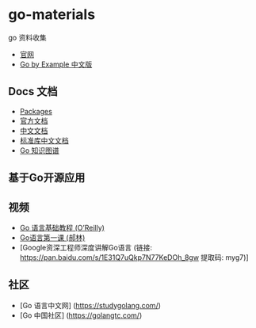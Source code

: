 # go-materials
go 资料收集
- [官网](https://golang.org/)
- [Go by Example 中文版](https://gobyexample.xgwang.me/)

## Docs 文档

- [Packages](http://docs.studygolang.com/pkg/)
- [官方文档](https://golang.org/doc/)
- [中文文档](http://docscn.studygolang.com/pkg/)
- [标准库中文文档](https://studygolang.com/pkgdoc)
- [Go 知识图谱](https://www.processon.com/view/link/5a9ba4c8e4b0a9d22eb3bdf0)

## 基于Go开源应用


## 视频

- [Go 语言基础教程 (O’Reilly)](http://www.bilibili.com/video/av8845689/) 
- [Go语言第一课 (郝林)](http://www.imooc.com/learn/345) 
- [Google资深工程师深度讲解Go语言 (链接: https://pan.baidu.com/s/1E31Q7uQkp7N77KeDOh_8gw 提取码: myg7)] 


## 社区
- [Go 语言中文网] (https://studygolang.com/)
- [Go 中国社区] (https://golangtc.com/)
